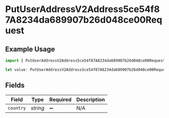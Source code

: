 # PutUserAddressV2Address5ce54f87A8234da689907b26d048ce00Request

## Example Usage

```typescript
import { PutUserAddressV2Address5ce54f87A8234da689907b26d048ce00Request } from "@dhaba/safepay-ts/models/operations";

let value: PutUserAddressV2Address5ce54f87A8234da689907b26d048ce00Request = {};
```

## Fields

| Field              | Type               | Required           | Description        |
| ------------------ | ------------------ | ------------------ | ------------------ |
| `country`          | *string*           | :heavy_minus_sign: | N/A                |